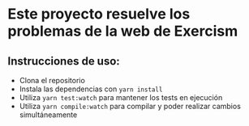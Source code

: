 # Este proyecto resuelve los problemas de la web de Exercism

## Instrucciones de uso:
-  Clona el repositorio
-  Instala las dependencias con `yarn install`
-  Utiliza `yarn test:watch` para mantener los tests en ejecución
-  Utiliza `yarn compile:watch` para compilar y poder realizar cambios simultáneamente

